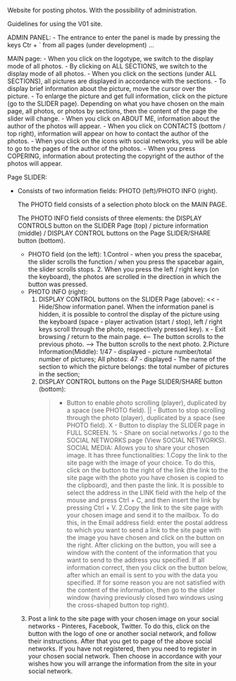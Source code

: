 Website for posting photos. With the possibility of administration.

Guidelines for using the V01 site.

ADMIN PANEL:
     - The entrance to enter the panel is made by pressing the keys Ctr + ` from all pages (under development) ...
     
MAIN page:
     - When you click on the logotype, we switch to the display mode of all photos.
     - By clicking on ALL SECTIONS, we switch to the display mode of all photos.
     - When you click on the sections (under ALL SECTIONS), all pictures are displayed in accordance with the sections.
     - To display brief information about the picture, move the cursor over the picture.
     - To enlarge the picture and get full information, click on the picture (go to the SLIDER page).
     Depending on what you have chosen on the main page, all photos, or photos by sections, then the content of the page
     the slider will change.
     - When you click on ABOUT ME, information about the author of the photos will appear.
     - When you click on CONTACTS (bottom / top right), information will appear on how to contact the author of the photos.
     - When you click on the icons with social networks, you will be able to go to the pages of the author of the photos.
     - When you press COPERING, information about protecting the copyright of the author of the photos will appear.

Page SLIDER:
- Consists of two information fields: PHOTO (left)/PHOTO INFO (right).
 
   The PHOTO field consists of a selection photo block on the MAIN PAGE.

   The PHOTO INFO field consists of three elements: the DISPLAY CONTROLS button on the SLIDER Page (top) / picture information (middle) /
   DISPLAY CONTROL buttons on the Page SLIDER/SHARE button (bottom).

     - PHOTO field (on the left):
         1.Control - when you press the spacebar, the slider scrolls the function / when you press the spacebar again, the slider scrolls
         stops.
         2. When you press the left / right keys (on the keyboard), the photos are scrolled in the direction in which the button was pressed.
     - PHOTO INFO (right):
         1. DISPLAY CONTROL buttons on the SLIDER Page (above):
             << - Hide/Show information panel. When the information panel is hidden, it is possible to control the display of the picture
             using the keyboard (space - player activation (start / stop), left / right keys scroll through the photo, respectively
             pressed key).
             x - Exit browsing / return to the main page.
             <-- The button scrolls to the previous photo.
             --> The button scrolls to the next photo.
         2.Picture Information(Middle):
             1/47 - displayed - picture number/total number of pictures;
             All photos: 47 - displayed - The name of the section to which the picture belongs: the total number of pictures in the section;
         3. DISPLAY CONTROL buttons on the Page SLIDER/SHARE button (bottom):
             > - Button to enable photo scrolling (player), duplicated by a space (see PHOTO field).
             || - Button to stop scrolling through the photo (player), duplicated by a space (see PHOTO field).
             X - Button to display the SLIDER page in FULL SCREEN.
             % - Share on social networks / go to the SOCIAL NETWORKS page (View SOCIAL NETWORKS).
SOCIAL MEDIA:
     Allows you to share your chosen image.
     It has three functionalities:
     1.Copy the link to the site page with the image of your choice. To do this, click on the button to the right of the link
     (the link to the site page with the photo you have chosen is copied to the clipboard), and then paste the link.
     It is possible to select the address in the LINK field with the help of the mouse and press Ctrl + C, and then insert the link by pressing Ctrl + V.
     2.Copy the link to the site page with your chosen image and send it to the mailbox. To do this, in the Email address field:
     enter the postal address to which you want to send a link to the site page with the image you have chosen and click on the button on the right.
     After clicking on the button, you will see a window with the content of the information that you want to send to the address you specified. If all information
     correct, then you click on the button below, after which an email is sent to you with the data you specified. If for some reason you are not
     satisfied with the content of the information, then go to the slider window (having previously closed two windows using the cross-shaped button
      top right).
     3. Post a link to the site page with your chosen image on your social networks - Pinteres, Facebook, Twitter.
     To do this, click on the button with the logo of one or another social network, and follow their instructions. After that you get to
     page of the above social networks. If you have not registered, then you need to register in your chosen
     social network. Then choose in accordance with your wishes how you will arrange the information from the site in your
     social network.
